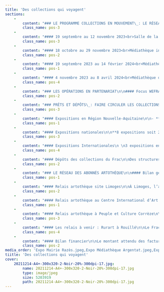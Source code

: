 ```yaml
---
title: 'Des collections qui voyagent'
sections:
    -
        content: "### LE PROGRAMME COLLECTIONS EN MOUVEMENT\_: LE RÉSEAU DES COMMUNES-PARTENAIRES FACLIM\n\n#### 10 août au 27 novembre 2023<br>Bibliothèque municipale de Saint-Sulpice-Laurière,<br>En partenariat avec la commune de Saint-Sulpice-Laurière, Haute-Vienne.\n\n_La Croisière de l’art_<br>\nAvec les œuvres de Christian BABOU, Jean-François TEXIER, Anne BRÉGEAUT, Vincent CHEVILLON, Barrie HARTINGS, Patrick TOSANI, Alexander GORLIZKI, TAROOP & GLABEL.\n\nDans le cadre du projet de _La Croisière de l’art_ à Saint-Sulpice-Laurière.\nÀ l’occasion de la résidence les artistes Aurélie GATET et Jeanne DUCAU qui sont cette année les résidentes sont invitées à choisir parmi les collections du Frac-Artothèque Nouvelle-Aquitaine des œuvres d’artistes qui par leur cheminement font échos dans leurs pratiques artistiques aujourd’hui. Dans un deuxième temps, cela a fait l’objet d’une exposition qui fût visible à la bibliothèque Annie Leclerc dès le milieu de l’été. Au cours de cet évènement nous avons invité lors d’une soirée les habitants de Saint-Sulpice-Laurière à découvrir et échanger face aux œuvres avec ces deux artistes.\n\n<figure class=\"col-4\">\n<img src=\"user/pages/03.actions-du-frac-artotheque-en-2022/04.des-collections-qui-voyagent/Expo Biblio St-Sulpice-Lauriere.jpeg\"/>\n    <figcaption>Exposition à la bibliothèque municipale de Saint-Sulpice-Laurière à l’occasion de <i>La Croisière de l’art #4</i></figcaption>\n</figure>"
        class_name: pos-3
    -
        content: "#### 19 septembre au 12 novembre 2023<br>Salle de la Mairie, Razès<br>En partenariat avec la commune de Razès, Haute-Vienne.\n\n_Collection en mouvement - L’esprit de Picabia_<br>\nAvec les œuvres de John M ARMLEDER, Nina CHILDRESS, Erik DIETMAN, Benjamin HOCHART, Sigmar POLKE, Roland TOPOR, Sarah TRITZ.\n\nPour faire échos à la rétrospective de Francis Picabia _Francis Picabia : singulier /pluriel_ au Musée d’art Moderne de Paris en 2005, dont le compte tenu nous a conduit à considérer le travail de Picabia comme un artiste où les œuvres sont encore aujourd’hui sous influence au regard des artistes contemporains. Nous avons souhaité mettre en avant des œuvres extraites de nos collections d’artistes marqués ou influencés par l’héritage de Francis Picabia. Ce fût à l’occasion du vernissage le vendredi 22 septembre que l’artiste Sarah Tritz nous a présenté son travail et sa rencontre avec l’œuvre de Francis Picabia et de ces résonnances sur son travail plastique. \n\n<figure class=\"col-3\">\n<img src=\"user/pages/03.actions-du-frac-artotheque-en-2022/04.des-collections-qui-voyagent/Expo Mairie Razès.jpeg\"/>\n    <figcaption>Exposition <i>L’esprit de Picabia</i> à la Mairie de Razès, œuvre de Nina CHILDRESS</figcaption>\n</figure>"
        class_name: pos-3
    -
        content: "#### 18 octobre au 29 novembre 2023<br>Médiathèque intercommunale, Argentat<br>En partenariat avec la communauté de communes Xaintrie Val’Dordogne et Peuple et Culture Corrèze, Corrèze.\n\n_Collection en mouvement - Photos et Sculptures_<br>\nAvec les œuvres de Scoli ACOSTA, Patxi BERGÉ, Bill CULBERT, Tom DRAHOS, Babeth RAMBAULT.\n\nCette exposition réunit des photographes et des sculptures d’artistes de différentes origines ce qui permet d’explorer l’évolution de leurs pratiques respectives. Quatre d’entre eux sont des sculpteurs, mais utilisent aussi la photographie comme une sorte de prise de note, ou de carnet de croquis, le cadrage servant surtout à isoler des objets de leur contexte, à observer des détails et à révéler des contrastes de matières, de lumière. Ils font des allers-retours entre photographie et sculpture, c’est-à-dire entre deuxième et troisième dimension qui leur permettent des spéculations spéciales inhabituelles, notamment en isolant les objets de leur contexte pour les entrainer vers le domaine de la sculpture. \n\nLe samedi 21 octobre 2023 une rencontre a été organisée à la médiathèque pour les habitants de la communauté de communes d’Argentat, cela a donné lieu à une présentation par Yannick Miloux de l’ensemble des œuvres et des démarches de chaque artiste exposé.\n\n<figure class=\"col-5\">\n<img src=\"user/pages/03.actions-du-frac-artotheque-en-2022/04.des-collections-qui-voyagent/Expo Médiathèque Argentat.jpeg \"/>\n    <figcaption>Exposition<i> Photo et sculptures</i> à la Médiathèque intercommunale à Argentat</figcaption>\n</figure>"
        class_name: pos-2
    -
        content: "#### 19 septembre 2023 au 14 février 2024<br>Médiathèque du Palais-sur-Vienne<br>En partenariat avec la commune du Palais-sur-Vienne, Haute-Vienne\n\n_Collection en mouvement - Un tableau d’expositionS_<br>\nAvec l’œuvre de Alum WILLIAMS, Six Fornarinas, 2010.\n\nAvec les rencontres d’Un Tableau d’expositionS que mène le Frac-Artothèque depuis trois ans en présentant une œuvre/un artiste des collections sur les murs de la médiathèque du Palais-Sur-Vienne. Cette année nous avons organisé un dialogue avec Alun WILLIAMS et plus précisément avec sa peinture _Six Fornarina_ de 2010. Dans cette œuvre l’artiste met en scène six portraits de la Fornarina, modèle préfèré de Raphaël, artiste de la Renaissance. On peut reconnaitre dans le tableau différentes versions qui sont habilement disposées dans un palais italien où les éléments de décor et de mobilier accréditent la vision perspective de l’ensemble. \nLa version de la Fornarina par Alun WILLIAMS occupe un angle de la table qui tente d’exister parmi ces modèles plus célèbres les uns que les autres. C’est de tout cela qu’Alun WILLIAMS a partagé le jeudi 19 octobre avec le public local qui était encore là nombreux.\n\n<figure class=\"col-2\">\n<img src=\"user/pages/03.actions-du-frac-artotheque-en-2022/04.des-collections-qui-voyagent/Expo Médiathèque Le Palais-sur-Vienne.jpeg\" />\n    <figcaption> Rencontre avec Alun WILLIAMS à l’occasion de l’exposition à la Médiathèque du Palais-sur-Vienne </figcaption>\n</figure>"
        class_name: pos-1
    -
        content: "#### 4 novembre 2023 au 8 avril 2024<br>Médiathèque de Châtelus-le-Marcheix<br>Mairie et restaurant La Lanterne à Saint-Goussaud <br>Bibliothèque de Saint-Sulpice-Laurière<br>En partenariat avec les communes de Châtelus-le-Marcheix, de Saint-Goussaud, et de Saint-Sulpice-Laurière, Haute-Vienne, Creuse.\n\n_Collection en mouvement - À l’affiche_<br>\nAvec les œuvres de\_Saâdane AFIF, Raphaël BOCCANFUSO, Bertrand DEZOTEUX, Barbara KRUGER, Hugo PERNET, Manon SIMONS, Klaus STAECK.\n\nUn parcours d’exposition pour la première fois a réuni trois municipalités, une de Haute-Vienne et deux de Creuse toutes du réseau FACLim, sous la thématique commune de l’affiche. Chaque lieu a présenté des œuvres imprimées ou des vidéos sorties des collections du Frac-Artothèque. Dans nos collections plusieurs artistes se sont emparés de ce médium pour explorer les possibilités offertes par ce support l’occasion de les monter et le partager. La journée du samedi 4 novembre a été ponctuée par une visite menée par Yannick Miloux, directeur artistique du Frac-Artothèque, pour chacun des lieux, une projection vidéo de Bertrand DEZOTEUX et Manon SIMONS, a clôturé la journée à la mairie de Saint Goussaud.\n\n<figure class=\"col-4\">\n<img src=\"user/pages/03.actions-du-frac-artotheque-en-2022/04.des-collections-qui-voyagent/Projection vidéo à Saint-Goussaud.jpeg\"/>\n    <figcaption>Projection vidéo à La Lanterne, Saint-Goussaud, à l’occasion de l’exposition<i> À l’affiche.</i></figcaption>\n</figure>"
        class_name: pos-4
    -
        content: "### LES OPÉRATIONS EN PARTENARIAT\n\n#### Focus WEFRAC\n\nA l’occasion de l’édition 2023 du Week-End des Frac (WEFRAC), coordonné par le réseau national Platform, le Frac-Artothèque a invité les artistes David LEGRAND et Fabrice COTINAT, membres de LA GALERIE DU CARTABLE. Les deux artistes ont réactivé leur performance audiovisuelle nomade dans les rues de Limoges, dans un parcours reliant le Musée des Beaux-Arts à LAVITRINE (lac&s), point d’arrivée du cortège, formé des artistes et de 35 personnes. Artistes et publics ont alors pu échanger autour d’un verre convivial.\n\n<figure class=\"col-4\">\n<img src=\"user/pages/03.actions-du-frac-artotheque-en-2022/04.des-collections-qui-voyagent/Partenariats-WEFRAC-Limoges1.jpg\"/>\n    <figcaption>« Parcours diffusion de vidéo portation », performance de David LEGRAND et Fabrice COTINAT (LA GALERIE DU CARTABLE) pour le WEFRAC 2023, 18 novembre 2023 à Limoges.</figcaption>\n</figure>\n\n\nCette performance ambulante a été précédée par un temps d’échange et de présentation entre les deux artistes et Yannick Miloux, directeur artistique du Frac-Artothèque, au Musée des Beaux-Arts de Limoges. Cette discussion fut l’occasion de revenir sur l’histoire de LA GALERIE DU CARTABLE, initiative artistique unique en son genre, créée en 1999 par le trio de vidéastes, performeurs et installationnistes Fabrice COTINAT, David LEGRAND et Henrique MARTINS-DUARTE. Elle propose de sortir de l’espace d’exposition en diffusant des œuvres vidéo grâce à un cartable porté par un piéton ambulant.\n\nPour cette activation, David LEGRAND et Fabrice COTINAT ont choisi un programme de vidéos d’une heure, choisies parmi les collections du Frac-Artothèque Nouvelle-Aquitaine et des collections personnelles d’artistes. En collaboration avec Rainier LERICOLAIS, David LEGRAND a également produit une nouvelle vidéo spécialement pour cet évènement\_; hommage à Raoul Haussmann, elle a été diffusée par le cartable devant l’adresse limougeaude de l’artiste dada.\n\n<figure class=\"col-5\">\n<img src=\"user/pages/03.actions-du-frac-artotheque-en-2022/04.des-collections-qui-voyagent/Partenariats-WEFRAC-Limoges2.png\"/>\n<figcaption>Capture du teaser du WEFRAC 2023 réalisé par David LEGRAND, septembre 2023.</figcaption>\n</figure>\n\n\nFilms présentés :\n- **Thomas BAYRLE, _Autobahn-Kopf_**, 1988-89\n- **Séverine HUBARD, _18180_**, 2019\n- **Marie LOSIER, _Lunch Break on the Xerox Machine_**, 2019\n- **Alain SÉCHAS, _Petits films d’animation_**, 1995\n- Œuvres des Collections Frac-Artothèque Nouvelle-Aquitaine\n- **Bertrand DEZOTEUX, _Picasso Land_**, 2016\n- Collection de l’artiste\n- **LA GALERIE DU CARTABLE, _3 Répliqûres d’Identifications de Gerry Schum 1970-2017_**, 2017\n- Collection des artistes / Galerie du Cartable\n- **David LEGRAND, Marie LOSIER, _Excesso Chamalo_**, 2022\n- Collection des artistes, courtesy galerie Anne Barrault, Paris\n- **David LEGRAND, Rainier LERICOLAIS, _Miloges_**, 2023\n- Collection des artistes\n- **Boris LEHMAN, _Masque_**, 1987\n- Collection de l’artiste, courtesy La Fondation Boris Lehman, Bruxelles"
        class_name: pos-2
    -
        content: "### PRÊTS ET DÉPÔTS\_: FAIRE CIRCULER LES COLLECTIONS\n\nEn 2023, le Frac-Artothèque a répondu positivement aux demandes de prêt de 16 structures muséales. Cela correspond à l’exposition de **37 œuvres de la collection Frac**.\nCertaines de ces expositions sont accompagnées d’un catalogue où sont diffusées les images des œuvres. En 2023 cinq ouvrages permettent une meilleure visibilité de nos collections et contribuent à la notoriété du Frac-Artothèque.\n\nLes 15 expositions concernent le territoire régional mais aussi national, voire international."
        class_name: pos-3
    -
        content: "#### Expositions en Région Nouvelle-Aquitaine\n\n- **4 expositions soit 7 œuvres** ont été présentées en Nouvelle-Aquitaine.\n- 4 œuvres au CAPC de Bordeaux pour l’exposition hommage à Jean Sabrier.\n- 1 œuvre de Jean-Charles de QUILLACQ au Frac-Méca à Bordeaux à l’occasion de l’exposition Pierre Molinier.\n- 3 œuvres au Musée départemental d’art contemporain de Rochechouart (2 Peter HUJAR et 1 Autumn RAMSEY) pour _Fais que ton rêve soit plus long que la nuit_.\n- 2 œuvres vidéographiques de Christian MARCLAY et Boyd WEBB à Guéret, grâce à CAC23Bis à l’occasion de la fermeture du cinéma historique de la ville.\n\n**Liste en annexe.**"
        class_name: pos-1
    -
        content: "#### Expositions nationales\n\n**8 expositions soit 23 œuvres** ont été présentées en France en dehors de la Région Nouvelle-Aquitaine.\n\nChamarande, Metz, Dijon, Clermont-Ferrand, Toulouse, Montpellier et Nice ont accueilli des œuvres de la collection.\n\nLes cinq dessins de Julien BENEYTON de la collection Artothèque ont été présentés au Frac Picardie Hauts de France à l’occasion de l’exposition monographique de l’artiste.\n**Liste en annexe.**"
        class_name: pos-3
    -
        content: "#### Expositions Internationales\n \n3 expositions en Suisse et 1 exposition à New York aux États-Unis.\n\nLa sculpture de Piero GILARDI à Genève, la peinture de Shirley JAFFE dans le cadre de l’exposition monographique itinérante à Bâle et l’imposante installation de Pauline CURNIER-JARDIN à Bienne ont donné une visibilité de nos collections en Suisse.\n\nÀ New York, c’est une peinture d’Ed RUSHA qui a effectué le voyage à l’occasion d’une rétrospective monographique qui sera ensuite présentée à Los Angeles en 2024. Un ouvrage de 355 pages regroupant l’ensemble de l’œuvre d’Ed RUSCHA a été édité à cette occasion. La Peinture du Frac-Artothèque y est présentée pleine page, valorisant ainsi cette acquisition de 1997.\n\n**Liste en annexe.**\n\n<figure class=\"col-5\">\n<img src=\"user/pages/03.actions-du-frac-artotheque-en-2022/04.des-collections-qui-voyagent/PRET_EdRuscha_MOMA_September 10, 2023–January 13, 2024. IN2536.56. Photograph by Jonathan Dorado.jpg\"/>\n<figcaption>Vue de l’exposition Ed RUSCHA au MOMA à New-York, 10/09/2023 au 13/01/2024. Photographie : Jonathan Dorado. </figcaption>\n</figure>\n"
        class_name: pos-4
    -
        content: "#### Dépôts des collections du Frac\n\nDes structures et des institutions régionales sollicitent régulièrement des dépôts de la collection du Frac. Ceux-ci sont accordés à condition que les œuvres soient accessibles aux publics et pour une durée minimum d’un an (avec tacite reconduction).\nIls sont identiques aux dépôts de l’année 2022.\n<br><br>\nLes dépôts dans les structures muséales en 2023\_:\n- Musée National Adrien Dubouché - cité de la Céramique, Limoges\_: 14 œuvres céramiques dont 11 sont présentées en salle d’exposition XXème\n- Musée Rebeyrolle, Eymoutiers\_: 1 peinture de Paul REBEYROLLE\n- Centre International d’Art et du Paysage de Vassivière, Beaumont-du-Lac\_: 4 sculptures en dépôt dans le Parc (Bernard CALET, Bernd LOHAUS, Olivier MOSSET, Jean-Pierre UHLEN).\n- Musée-Jardin Cécile Sabourdy, Vicq-sur-Breuilh\_: 7 œuvres de Joseph SANFOURCHE (5 sculptures, 1 peinture, 1 dessin).\n<br><br>\nLes dépôts dans les administrations en 2020\_:\n- Préfecture de Limoges\_: 10 œuvres\n- DRAC Nouvelle-Aquitaine, site Limoges\_: 1 œuvre\n- Tribunal Administratif\_: 2 œuvres\n- Tribunal de Grande Instance de Brive\_: 2 œuvres\n<br><br>\n**Au total 41 œuvres de la collection du Frac sont déposées en région.**"
        class_name: pos-2
    -
        content: "### LE RÉSEAU DES ABONNÉS ARTOTHÈQUE\n\n#### Bilan général\n\nDurant l’année 2023, 143 abonnés ont accueilli des œuvres chez eux ou dans leurs locaux\_professionnels : abonnés particuliers (via les relais sur le territoire à Vassivière et à Tulle), établissements scolaires, structures médico-sociales, collectivités publiques, associations et entreprises. Cela représente un total de 1513 œuvres en prêt sur l’année. \n\nParmi ces  prêts, 11 concernent des accrochages d’œuvres dans les communes adhérentes au Faclim dont 8 dans le cadre du programme d’expositions «\_Collections en mouvement\_» durant lesquelles un ou une artiste est invitée lors de la soirée de vernissage. Ces emprunts liés au Faclim représentent au total 87 œuvres.\n\n<figure class=\"col-5\">\n<img src=\"user/pages/03.actions-du-frac-artotheque-en-2022/04.des-collections-qui-voyagent/Abonné arto CHU Limoges.jpg\"/>\n<figcaption>Accrochage d’œuvres, avec au premier plan une photographie de Roger VULLIEZ, au service radiothérapie du CHU de Limoges, le 11 décembre 2023</figcaption>\n</figure>\n\n\nLa Région Nouvelle-Aquitaine étant propriétaire de cette collection, le Frac-Artothèque accorde gratuitement le prêt d’œuvres à ses services. "
        class_name: pos-1
    -
        content: "#### Relais artothèque site Limoges\n\nÀ Limoges, l’année a été marqué par une suspension des prêts de septembre 2022 à juin 2023 en vue de la préparation à l’emménagement rue Charles Michels. Le report de l’ouverture nous a permis de réouvrir les prêts en juin 2023. Cette ouverture à venir a nécessité le rapatriement de l’ensemble des œuvres artothèque qui seront présentées lors des différentes séquences de l’exposition inaugurale du futur Frac-Artothèque. En tout 73 œuvres artothèques seront ainsi présentées lors de ces différentes séquences.\n\nLe prêt aux particuliers à Limoges a été suspendu en septembre 2022 à suite de la fermeture du relais de la Bibliothèque francophone multimédia. L’ouverture du nouveau site rue Charles Michels va permettre au Frac-Artothèque de proposer le prêt aux particuliers avec un grand choix d’œuvres du fait de sa proximité avec la réserve artothèque située à la Maison de Région. Cet espace de prêt sera également animé de différentes propositions de médiation pour découvrir les œuvres et artistes de cette collection.\n\n<figure class=\"col-3\">\n<img src=\"user/pages/03.actions-du-frac-artotheque-en-2022/04.des-collections-qui-voyagent/OEuvre à la BU de Limoges.jpg\"/>\n<figcaption>Accrochage d’œuvres artothèque à la Bibliothèque Universitaire des Lettres et Sciences Humaines de Limoges en décembre 2023, sur la thématique de la forêt. Ici une lithographie de Pierre ALECHINSKY,<i> D’arbre et d’encre,</i> de 1993.</figcaption>\n</figure>\n\n\nEn 2023 les œuvres de la collection artothèque ont été accueillies au sein de plusieurs établissements scolaires\_: Lycée Gay Lussac, Bibliothèque Universitaire de Lettres et Sciences Humaines de Limoges, INSPE Académie de Limoges, Collège Lycée Léonard Limosin, Collège Arsène Bonneaud, Collège Jules Marouzeau, Collège Pierre Desproges, Collège Jean Rebier, Ecole maternelle Condorcet, CFA Bâtiment de Limoges. Les sélections ont été réalisées le plus souvent à partir de thématiques choisies par les enseignants ou dans le cadre de projets portés par le Frac-Artothèque. Au collège Pierre Desproges à Châlus, 25 collégiens et collégiennes de 6ème et 25 autres de 3ème ont ainsi effectués une sélection puis un accrochage dans leur établissement sur la thématique «\_Habiter\_» dans le cadre du projet «\_Chemins de traverse\_» (en partenariat avec l’Ensad - École Nationale Supérieure d’Art et de Design de Limoges). Les étudiants du collège Léonard Limosin de Limoges ont aussi été accueillis en réserves pour sélectionner et travailler sur plusieurs accrochages dans leur établissement sur les thématiques suivantes «\_Le rapport au corps\_», «\_La représentation du monde\_» et «\_Les relations entre l’homme et l’animal\_».\n\n<figure class=\"col-5\">\n<img src=\"user/pages/03.actions-du-frac-artotheque-en-2022/04.des-collections-qui-voyagent/OEuvres à Chalus.jpg\"/>\n<figcaption>Arrivée de la sélection d’œuvres des 3ème et 6ème du collège Pierre Desproges à Châlus sur la thématique « Habiter » (photo : Fabrice Chaminade).</figcaption>\n</figure>\n\n\nPlusieurs structures du champ médico-social ont également accueilli des œuvres de la collection artothèque en 2023\_: le service radiothérapie du CHU de Limoges, l’EHPAD de Châlus, l’Association Addictions France 87 et l’Association de Réinsertion Sociale du Limousin (ARSL). Chaque accrochage est l’occasion d’échanges autour des œuvres avec les équipes et les patients.\n\nUn travail a également été réalisé durant l’année écoulée pour effectuer un récolement et renouveler les nombreux accrochages au sein des collectivités publiques à qui nous prêtons gratuitement des œuvres\_: différents services de la Région Nouvelle-Aquitaine au sein de l’Hôtel de Région à Limoges, la Direction Régionale des Affaires Culturelles du site de Limoges, l’Inspection Générale des Services de Bordeaux. \n\nLes autres emprunts réalisés en 2023 concernent principalement des entreprises limougeaudes."
        class_name: pos-2
    -
        content: "#### Relais artothèque au Centre International d’Art et du Paysage Île de Vassivière\n\n<figure class=\"col-5\">\n<img src=\"user/pages/03.actions-du-frac-artotheque-en-2022/04.des-collections-qui-voyagent/Oeuvre au CIAPV.jpg\"/>\n<figcaption>L’œuvre <i>Ligne de mer </i>de Frédérique LUCIEN est accrochée et disponible à l’emprunt dans l’espace artothèque du CIAPV en regard de l’exposition <i> Diplomaties terrestres</i> (Crédit photo : Aurélien Mole).</figcaption>\n</figure>\n\n\nEn charge du relais artothèque : Mikaëla Assolent et Gaëlle Maas\n\nOuvert en 1999, le relais Frac-Artothèque Nouvelle- Aquitaine du CIAPV s'adresse aux habitants du Plateau de Millevaches et leur propose à travers un choix singulier d'œuvres, d'initier leurs regards sur la création et l'art d'aujourd'hui. Le CIAPV privilégie la relation directe aux œuvres de la collection dans la continuité de ses expositions et de ses activités pédagogiques.\n\n**3 sélections d’œuvres autour de 3 expositions**\n\nDans la continuité de ce qui avait été initié avec l’arrivée d’Alexandra McIntosh à la direction du centre d’art en 2021 et à l’occasion de chaque exposition, l’équipe du CIAP Vassivière sélectionne de nouvelles œuvres dans la collection de l’artothèque autour des thématiques de l’exposition, du paysage et de l’architecture. Ces œuvres choisies sont ensuite présentées dans le cadre d’un accrochage au sein de l’espace dédié au relais et peuvent être empruntées par les abonnés.\n\nL’espace artothèque est accessible sur rendez-vous du mercredi au vendredi\_; en 2023, le prêt aux particuliers y était gratuit.\n\nEn 2023, le CIAPV a proposé trois expositions à ses publics, _Ancrer l’invisible_ de Caroline MONNET, _Diplomaties terrestres_ avec Suzanne HUSKY, Ilanit ILLOUZ, Natsuko UCHINO, Ittah YODA, et enfin _Terres résonnantes_ d’Hera BÜYÜKTASCIYAN. Elles ont donc donné lieu à trois accrochages dans l’espace artothèque.\n\nLe CIAPV a organisé deux événements _Déguster l’artothèque_ en 2023. Il s’agit de temps de rencontres et de convivialité, pour échanger autour des œuvres empruntées et visiter l’exposition en cours au centre d’art.\_Ces rendez-vous très appréciés rassemblent un noyau fidèle d’emprunteurs venus d’Eymoutiers notamment. Les abonnés sont conviés autour d’une dégustation de vins choisis par Olivier Dantony (Le Cellier d’Olivier, Eymoutiers).\n\nDepuis novembre 2023, en raison de problèmes techniques, l’espace artothèque a été déplacé dans la _Lumbricina_ (espace atelier volume).\_\n\nLe site internet du Centre International d’Art et du Paysage de l’île de Vassivière accueille désormais un espace dédié à aux activités avec l’artothèque,\_https://ciapvassiviere.org/item/11.\n\nAu total 95 œuvres ont été empruntées en 2023."
        class_name: pos-1
    -
        content: "#### Relais artothèque à Peuple et Culture Corrèze\n\nEn charge du relais artothèque : David Molteau\n\nLe relais de Peuple et Culture Corrèze assure la diffusion de l’art et de sa médiation auprès des établissement scolaires en Corrèze et HauteCorrèze (voir bilan détaillé du relais en annexes).\n\nAu total 1015 œuvres ont été empruntées en 2023."
        class_name: pos-3
    -
        content: "#### Les relais à venir : Rurart à Rouillé\n\nLe Frac-Artothèque travaille à la préparation de l’ouverture nouveaux relais artothèque afin d’élargir son territoire de diffusion de sa collection avec notamment l’ouverture d’un troisième relais Rouillé au sein de Rurart, le seul centre d’art contemporain implanté dans un lycée agricole (proche de Poitiers)."
        class_name: pos-4
    -
        content: "#### Bilan financier\n\nLe montant attendu des factures générées en 2023 pour les abonnements et les prêts artothèque (tous sites confondus) est de 15 006,07€ dont 2 461,64€ pour le relais de Peuple et Culture Corrèze à Tulle et 491,87€ pour le relais au Centre International d’Art et du Paysage du l’Île de Vassivière.\n\nCe bilan s’explique notamment par la mise sur pause de cette activité dans l’attente du calendrier d’ouverture du site Charles Michels."
        class_name: pos-2
media_order: 'Expo Mairie Razès.jpeg,Expo Médiathèque Argentat.jpeg,Expo Médiathèque Le Palais-sur-Vienne.jpeg,Projection vidéo à Saint-Goussaud.jpeg,Partenariats-WEFRAC-Limoges1.jpg,Partenariats-WEFRAC-Limoges2.png,Abonné arto CHU Limoges.jpg,OEuvre à la BU de Limoges.jpg,OEuvres à Chalus.jpg,Oeuvre au CIAPV.jpg,PRET_EdRuscha_MOMA_September 10, 2023–January 13, 2024. IN2536.56. Photograph by Jonathan Dorado.jpg,Expo Biblio St-Sulpice-Lauriere.jpeg'
tiitle: 'Des collections qui voyagent'
cover:
    20211214-A4+-300x320-2-Noir-20%-300dpi-17.jpg:
        name: 20211214-A4+-300x320-2-Noir-20%-300dpi-17.jpg
        type: image/jpeg
        size: 5203919
        path: 20211214-A4+-300x320-2-Noir-20%-300dpi-17.jpg
---
```


